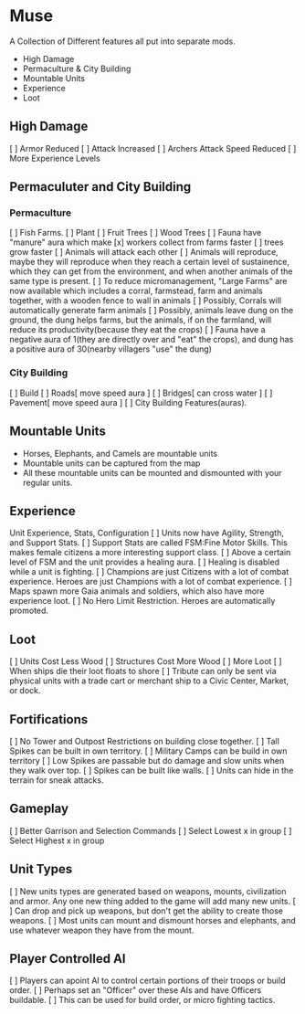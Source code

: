 # Muse

A Collection of Different features all put into separate mods.

* High Damage
* Permaculture & City Building
* Mountable Units
* Experience
* Loot

## High Damage
[ ] Armor Reduced
[ ] Attack Increased
[ ] Archers Attack Speed Reduced
[ ] More Experience Levels

## Permaculuter and City Building 

### Permaculture
[ ] Fish Farms. 
[ ] Plant 
  [ ] Fruit Trees
  [ ] Wood Trees
[  ] Fauna have "manure" aura which make 
  [x] workers collect from farms faster
  [ ] trees grow faster
[ ] Animals will attack each other
[ ] Animals will reproduce, maybe they will reproduce when they reach a certain level of sustainence, which they can get from the environment, and when another animals of the same type is present.
[ ] To reduce micromanagement, "Large Farms" are now available which includes a corral, farmstead, farm and animals together, with a wooden fence to wall in animals
[ ] Possibly, Corrals will automatically generate farm animals
[ ] Possibly, animals leave dung on the ground, the dung helps farms, but the animals, if on the farmland, will reduce its productivity(because they eat the crops)
[ ] Fauna have a negative aura of 1(they are directly over and "eat" the crops), and dung has a positive aura of 30(nearby villagers "use" the dung)

### City Building
[ ] Build 
  [ ] Roads[ move speed aura ]
  [ ] Bridges[ can cross water ]
  [ ] Pavement[ move speed aura ]
[ ] City Building Features(auras). 

## Mountable Units

* Horses, Elephants, and Camels are mountable units
* Mountable units can be captured from the map
* All these mountable units can be mounted and dismounted with your regular units.

## Experience
Unit Experience, Stats, Configuration
[ ] Units now have Agility, Strength, and Support Stats. 
[ ] Support Stats are called FSM:Fine Motor Skills. This makes female citizens a more interesting support class. 
[ ] Above a certain level of FSM and the unit provides a healing aura.
[ ] Healing is disabled while a unit is fighting.
[ ] Champions are just Citizens with a lot of combat experience. Heroes are just Champions with a lot of combat experience. 
[ ] Maps spawn more Gaia animals and soldiers, which also have more experience loot.
[ ] No Hero Limit Restriction. Heroes are automatically promoted.

## Loot
[ ] Units Cost Less Wood
[ ] Structures Cost More Wood
[ ] More Loot
[ ] When ships die their loot floats to shore
[ ] Tribute can only be sent via physical units with a trade cart or merchant ship to a Civic Center, Market, or dock.

## Fortifications
[ ] No Tower and Outpost Restrictions on building close together. 
[ ] Tall Spikes can be built in own territory. 
[ ] Military Camps can be build in own territory
[ ] Low Spikes are passable but do damage and slow units when they walk over top.
[ ] Spikes can be built like walls.
[ ] Units can hide in the terrain for sneak attacks.


## Gameplay
[ ] Better Garrison and Selection Commands
[ ] Select Lowest x in group
[ ] Select Highest x in group

## Unit Types
[ ] New units types are generated based on weapons, mounts, civilization and armor. Any one new thing added to the game will add many new units. 
[ ] Can drop and pick up weapons, but don't get the ability to create those weapons.
[ ] Most units can mount and dismount horses and elephants, and use whatever weapon they have from the mount.

## Player Controlled AI

[ ] Players can apoint AI to control certain portions of their troops or build order.
[ ] Perhaps set an "Officer" over these AIs and have Officers buildable.
[ ] This can be used for build order, or micro fighting tactics. 


